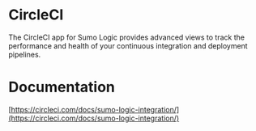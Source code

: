 
# CircleCI

The CircleCI app for Sumo Logic provides advanced views to track the performance and health of your continuous integration and deployment pipelines.

# Documentation
  [https://circleci.com/docs/sumo-logic-integration/](https://circleci.com/docs/sumo-logic-integration/)

